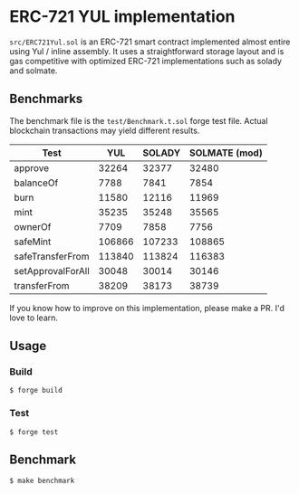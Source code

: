 # ERC-721 YUL implementation

`src/ERC721Yul.sol` is an ERC-721 smart contract implemented almost entire using Yul / inline assembly. It uses a straightforward storage layout and is gas competitive with optimized ERC-721 implementations such as solady and solmate.

## Benchmarks

The benchmark file is the `test/Benchmark.t.sol` forge test file. Actual blockchain transactions may yield different results.

| Test              | YUL    | SOLADY | SOLMATE (mod) |
| ----------------- | ------ | ------ | ------------- |
| approve           | 32264  | 32377  | 32480         |
| balanceOf         | 7788   | 7841   | 7854          |
| burn              | 11580  | 12116  | 11969         |
| mint              | 35235  | 35248  | 35565         |
| ownerOf           | 7709   | 7858   | 7756          |
| safeMint          | 106866 | 107233 | 108865        |
| safeTransferFrom  | 113840 | 113824 | 116383        |
| setApprovalForAll | 30048  | 30014  | 30146         |
| transferFrom      | 38209  | 38173  | 38739         |

If you know how to improve on this implementation, please make a PR. I'd love to learn.

## Usage

### Build

```shell
$ forge build
```

### Test

```shell
$ forge test
```

## Benchmark

```
$ make benchmark
```
